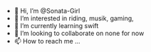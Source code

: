 - 👋 Hi, I’m @Sonata-Girl
- 👀 I’m interested in riding, musik, gaming, 
- 🌱 I’m currently learning swift
- 💞️ I’m looking to collaborate on none for now
- 📫 How to reach me ...

<!---
Sonata-Girl/Sonata-Girl is a ✨ special ✨ repository because its `README.md` (this file) appears on your GitHub profile.
You can click the Preview link to take a look at your changes.
--->
